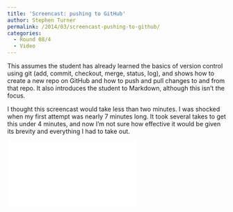 ```yaml
---
title: 'Screencast: pushing to GitHub'
author: Stephen Turner
permalink: /2014/03/screencast-pushing-to-github/
categories:
  - Round 08/4
  - Video
---
```

This assumes the student has already learned the basics of version control using git (add, commit, checkout, merge, status, log), and shows how to create a new repo on GitHub and how to push and pull changes to and from that repo. It also introduces the student to Markdown, although this isn&#8217;t the focus.

I thought this screencast would take less than two minutes. I was shocked when my first attempt was nearly 7 minutes long. It took several takes to get this under 4 minutes, and now I&#8217;m not sure how effective it would be given its brevity and everything I had to take out.

<iframe width=&#8221;420&#8243; height=&#8221;315&#8243; src=&#8221;//www.youtube.com/embed/0NKWCTx2ZAQ&#8221; frameborder=&#8221;0&#8243; allowfullscreen></iframe>
